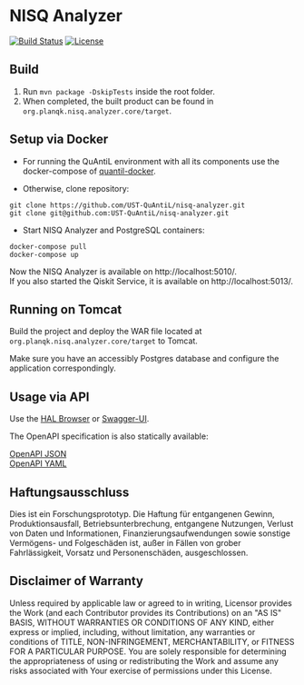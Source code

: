 # NISQ Analyzer

[![Build Status](https://api.travis-ci.com/UST-QuAntiL/nisq-analyzer.svg?branch=master)](https://travis-ci.com/UST-QuAntiL/nisq-analyzer)
[![License](https://img.shields.io/badge/License-Apache%202.0-blue.svg)](https://opensource.org/licenses/Apache-2.0)

## Build

1. Run `mvn package -DskipTests` inside the root folder.
2. When completed, the built product can be found in `org.planqk.nisq.analyzer.core/target`.

## Setup via Docker

* For running the QuAntiL environment with all its components use the docker-compose
  of [quantil-docker](https://github.com/UST-QuAntiL/quantil-docker).

* Otherwise, clone repository:

```
git clone https://github.com/UST-QuAntiL/nisq-analyzer.git   
git clone git@github.com:UST-QuAntiL/nisq-analyzer.git
```

* Start NISQ Analyzer and PostgreSQL containers:

```
docker-compose pull
docker-compose up
```

Now the NISQ Analyzer is available on http://localhost:5010/.  
If you also started the Qiskit Service, it is available on http://localhost:5013/.

## Running on Tomcat

Build the project and deploy the WAR file located at `org.planqk.nisq.analyzer.core/target` to Tomcat.

Make sure you have an accessibly Postgres database and configure the application correspondingly.

## Usage via API

Use the [HAL Browser](http://localhost:5010/nisq-analyzer/browser/index.html#http://localhost:5010/nisq-analyzer/)
or [Swagger-UI](http://localhost:5010/nisq-analyzer/swagger-ui/index.html?configUrl=/nisq-analyzer/v3/api-docs/swagger-config#/).

The OpenAPI specification is also statically available:

[OpenAPI JSON](./docs/api/openapi.json)  
[OpenAPI YAML](./docs/api/openapi.yaml)

## Haftungsausschluss

Dies ist ein Forschungsprototyp.
Die Haftung für entgangenen Gewinn, Produktionsausfall, Betriebsunterbrechung, entgangene Nutzungen, Verlust von Daten
und Informationen, Finanzierungsaufwendungen sowie sonstige Vermögens- und Folgeschäden ist, außer in Fällen von grober
Fahrlässigkeit, Vorsatz und Personenschäden, ausgeschlossen.

## Disclaimer of Warranty

Unless required by applicable law or agreed to in writing, Licensor provides the Work (and each Contributor provides its
Contributions) on an "AS IS" BASIS, WITHOUT WARRANTIES OR CONDITIONS OF ANY KIND, either express or implied, including,
without limitation, any warranties or conditions of TITLE, NON-INFRINGEMENT, MERCHANTABILITY, or FITNESS FOR A
PARTICULAR PURPOSE.
You are solely responsible for determining the appropriateness of using or redistributing the Work and assume any risks
associated with Your exercise of permissions under this License.
